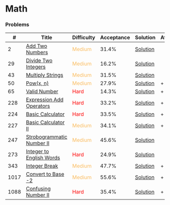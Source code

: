 Math
===

### Problems
| #   | Title    |   Difficulty | Acceptance | Solution  | Attention | 
| --- | --- | --- | --- | --- | --- |
| 2 | [Add Two Numbers](https://leetcode.com/problems/add-two-numbers/) | <span style="color:#FABC60">Medium</span> | 31.4% |[Solution](../problems/2.md)| | 
|29 | [Divide Two Integers](https://leetcode.com/problems/divide-two-integers/) | <span style="color:#FABC60">Medium</span> | 16.2% |[Solution](../problems/29.md) |
| 43 |[Multiply Strings](https://leetcode.com/problems/multiply-strings/) | <span style="color:#FABC60">Medium</span> | 31.5% |[Solution](../problems/43.md) |
| 50   |  [Pow(x, n)](https://leetcode.com/problems/powx-n/) | <span style="color:#FABC60">Medium</span> |27.9%| [Solution](../problems/50.md)| + |
| 65 | [Valid Number](https://leetcode.com/problems/valid-number/) | <span style="color:red">Hard</span> | 14.3% |[Solution](../problems/65.md) | + | 
| 228 | [Expression Add Operators](https://leetcode.com/problems/expression-add-operators) | <span style="color:red">Hard</span> | 33.2% |[Solution](../problems/282.md)| + |
| 224 | [Basic Calculator](https://leetcode.com/problems/basic-calculator/) | <span style="color:red">Hard</span>  | 33.5% |[Solution](../problems/224.md)| + |
| 227 | [Basic Calculator II](https://leetcode.com/problems/basic-calculator-ii/) | <span style="color:#FABC60">Medium</span>  | 34.1% |[Solution](../problems/227.md)| + |
| 247 | [Strobogrammatic Number II](https://leetcode.com/problems/strobogrammatic-number-ii/) | <span style="color:#FABC60">Medium</span> | 45.6% |[Solution](../problems/247.md) | |
| 273 | [Integer to English Words](https://leetcode.com/problems/integer-to-english-words/) | <span style="color:red">Hard</span> | 24.9% |[Solution](../problems/273.md) |
| 343 | [Integer Break](https://leetcode.com/problems/integer-break/) | <span style="color:#FABC60">Medium</span> | 47.7% |[Solution](../problems/343.md)| + |
| 1017 | [Convert to Base -2](https://leetcode.com/problems/convert-to-base-2/) | <span style="color:#FABC60">Medium</span>  | 55.6% |[Solution](../problems/1017.md)| + | 
|1088 | [Confusing Number II](https://leetcode.com/problems/confusing-number-ii/) | <span style="color:red">Hard</span>| 35.4% |[Solution](../problems/1088.md) | + |
